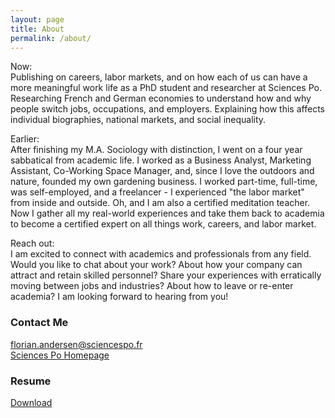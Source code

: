 ```yaml
---
layout: page
title: About
permalink: /about/
---
```


Now:  
Publishing on careers, labor markets, and on how each of us can have a more meaningful work life as a PhD student and researcher at Sciences Po. Researching French and German economies to understand how and why people switch jobs, occupations, and employers. Explaining how this affects individual biographies, national markets, and social inequality.

Earlier:  
After finishing my M.A. Sociology with distinction, I went on a four year sabbatical from academic life. I worked as a Business Analyst, Marketing Assistant, Co-Working Space Manager, and, since I love the outdoors and nature, founded my own gardening business. I worked part-time, full-time, was self-employed, and a freelancer - I experienced "the labor market" from inside and outside. Oh, and I am also a certified meditation teacher. Now I gather all my real-world experiences and take them back to academia to become a certified expert on all things work, careers, and labor market.

Reach out:  
I am excited to connect with academics and professionals from any field. Would you like to chat about your work? About how your company can attract and retain skilled personnel? Share your experiences with erratically moving between jobs and industries? About how to leave or re-enter academia? 
I am looking forward to hearing from you!

### Contact Me

[florian.andersen@sciencespo.fr](mailto:florian.andersen@sciencespo.fr)                                                            
[Sciences Po Homepage](https://www.sciencespo.fr/osc/en/node/2595.html)

### Resume
[Download](https://drive.google.com/file/d/18faJk_a3lIg4anUcCrLnF4-qqk3tP4y6/view?usp=sharing)

